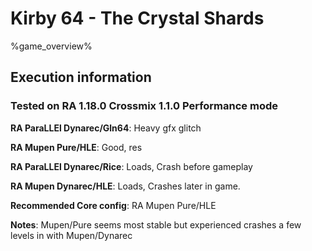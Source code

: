 # Kirby 64 - The Crystal Shards 

%game_overview%

## Execution information

### Tested on RA 1.18.0 Crossmix 1.1.0 Performance mode

**RA ParaLLEl Dynarec/Gln64**: Heavy gfx glitch

**RA Mupen Pure/HLE**: Good, res

**RA ParaLLEl Dynarec/Rice**: Loads, Crash before gameplay

**RA Mupen Dynarec/HLE**: Loads, Crashes later in game.

**Recommended Core config**: RA Mupen Pure/HLE

**Notes**: Mupen/Pure seems most stable but experienced crashes a few levels in with Mupen/Dynarec